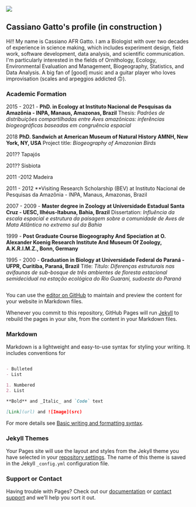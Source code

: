 <!--- theme: midnight_theme
title: Cassiano Gatto's homepage
description: Bookmark this to keep an eye on my project updates!
--->

<a href="https://lh3.googleusercontent.com/BnwMVrwEs2QavQr4xP2o-RqU1V7JnFRFM6GLrl29QNZA2b42NQBRGYCGBfLqVMlVfWDgLFyXmKzSYSSmmXfiCAHqx_J31NWA7Jl3k6NQYUTIjdMi8zwJ1SeKABr4TiQTQsdmKZzb6-s=w2400?source=screenshot.guru"> <img src="https://lh3.googleusercontent.com/BnwMVrwEs2QavQr4xP2o-RqU1V7JnFRFM6GLrl29QNZA2b42NQBRGYCGBfLqVMlVfWDgLFyXmKzSYSSmmXfiCAHqx_J31NWA7Jl3k6NQYUTIjdMi8zwJ1SeKABr4TiQTQsdmKZzb6-s=w600-h315-p-k" /> </a>


## Cassiano Gatto's profile (in construction )

Hi!! My name is Cassiano AFR Gatto. I am a Biologist with over two decades of experience in science making, which includes experiment design, field work, software development, data analysis, and scientific communication. I'm particularly interested in the fields of Ornithology, Ecology, Environmental Evaluation and Management, Biogeography, Statistics, and Data Analysis. A big fan of [good] music and a guitar player who loves improvisation (scales and arpeggios addicted 🙃).

### Academic Formation
2015 - 2021 - 
**PhD. in Ecology at Instituto Nacional de Pesquisas da Amazônia - INPA, Manaus, Amazonas, Brazil**
Thesis: _Padrões de distribuições compartilhadas entre Aves amazônicas: inferências biogeográficas baseadas em congruência espacial_

2018
**PhD. Sandwich at American Museum of Natural History  AMNH, New York, NY, USA**
Project title: _Biogeography of Amazonian Birds_

201?? Tapajós

201?? Sisbiota

2011 -2012
Madeira

2011 - 2012
**Visiting Research Scholarship (BEV) at Instituto Nacional de Pesquisas da Amazônia - INPA, Manaus, Amazonas, Brazil

2007 - 2009 - 
**Master degree in Zoology at Universidade Estadual Santa Cruz - UESC, Ilhéus-Itabuna, Bahia, Brazil**
Dissertation: _Influência da escala espacial e estrutura da paisagem sobre a comunidade de Aves de Mata Atlântica no extremo sul da Bahia_

1999 - 
**Post Graduate Course Biogeography And Speciation at O. Alexander Koenig Research Institute And Museum Of Zoology, A.K.R.I.M.Z., Bonn, Germany**

1995 - 2000 - 
**Graduation in Biology at Universidade Federal do Paraná - UFPR, Curitiba, Paraná, Brazil**
Title: _Título: Diferenças estruturais nas avifaunas de sub-bosque de três ambientes de floresta
estacional semidecidual na estação ecológica do Rio Guarani, sudoeste do Paraná_








```markdown

```








You can use the [editor on GitHub](https://github.com/cassianogatto/cassianogatto.github.io/edit/main/README.md) to maintain and preview the content for your website in Markdown files.

Whenever you commit to this repository, GitHub Pages will run [Jekyll](https://jekyllrb.com/) to rebuild the pages in your site, from the content in your Markdown files.

### Markdown

Markdown is a lightweight and easy-to-use syntax for styling your writing. It includes conventions for

```markdown

- Bulleted
- List

1. Numbered
2. List

**Bold** and _Italic_ and `Code` text

[Link](url) and ![Image](src)
```

For more details see [Basic writing and formatting syntax](https://docs.github.com/en/github/writing-on-github/getting-started-with-writing-and-formatting-on-github/basic-writing-and-formatting-syntax).

### Jekyll Themes

Your Pages site will use the layout and styles from the Jekyll theme you have selected in your [repository settings](https://github.com/cassianogatto/cassianogatto.github.io/settings/pages). The name of this theme is saved in the Jekyll `_config.yml` configuration file.

### Support or Contact

Having trouble with Pages? Check out our [documentation](https://docs.github.com/categories/github-pages-basics/) or [contact support](https://support.github.com/contact) and we’ll help you sort it out.
